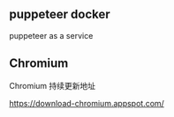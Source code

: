 ## puppeteer docker

puppeteer as a service 


## Chromium

Chromium 持续更新地址

https://download-chromium.appspot.com/
